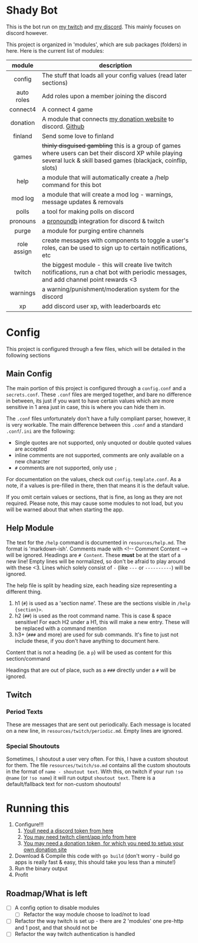 # Shady Bot

This is the bot run on [my twitch](https://twitch.tv/shadiestgoat) and [my discord](https://discord.gg/Nq9vn6j3PS). This mainly focuses on discord however.

This project is organized in 'modules', which are sub packages (folders) in here. Here is the current list of modules:

| module | description | 
|:------:|-------------|
| config | The stuff that loads all your config values (read later sections) |
| auto roles | Add roles upon a member joining the discord |
| connect4 | A connect 4 game |
| donation | A module that connects [my donation website](https://donate.shadygoat.eu) to discord. [Github](https://github.com/ShadiestGoat/donations) |
| finland | Send some love to finland |
| games | ~~thinly disguised gambling~~ this is a group of games where users can bet their discord XP while playing several luck & skill based games (blackjack, coinflip, slots)
| help | a module that will automatically create a /help command for this bot |
| mod log | a module that will create a mod log - warnings, message updates & removals |
| polls | a tool for making polls on discord |
| pronouns | a [pronoundb](https://pronoundb.org) integration for discord & twitch |
| purge | a module for purging entire channels |
| role assign | create messages with components to toggle a user's roles, can be used to sign up to certain notifications, etc |
| twitch | the biggest module - this will create live twitch notifications, run a chat bot with periodic messages, and add channel point rewards <3 |
| warnings | a warning/punishment/moderation system for the discord |
| xp | add discord user xp, with leaderboards etc |

# Config

This project is configured through a few files, which will be detailed in the following sections

## Main Config

The main portion of this project is configured through a `config.conf` and a `secrets.conf`. These `.conf` files are merged together, and bare no difference in between, its just if you want to have certain values which are more sensitive in 1 area just in case, this is where you can hide them in.

The `.conf` files unfortunately don't have a fully compliant parser, however, it is very workable. The main difference between this `.conf` and a standard `.conf`/`.ini` are the following:

- Single quotes are not supported, only unquoted or double quoted values are accepted
- inline comments are not supported, comments are only available on a new character
- `#` comments are not supported, only use `;`

For documentation on the values, check out `config.template.conf`. As a note, if a values is pre-filled in there, then that means it is the default value.

If you omit certain values or sections, that is fine, as long as they are not required. Please note, this may cause some modules to not load, but you will be warned about that when starting the app.

## Help Module

The text for the `/help` command is documented in `resources/help.md`. The format is 'markdown-ish'. Comments made with \<\!\-\- Comment Content --> will be ignored. Headings are `# Content`. These **must** be at the start of a new line! Empty lines will be normalized, so don't be afraid to play around with these <3. Lines which solely consist of `-` (like `---` or `----------`) will be ignored.

The help file is split by heading size, each heading size representing a different thing.

1. h1 (`#`) is used as a 'section name'. These are the sections visible in `/help {section}>`.
2. h2 (`##`) is used as the root command name. This is case & space sensitive! For each H2 under a H1, this will make a new entry. These will be replaced with a command mention
3. h3+ (`###` and more) are used for sub commands. It's fine to just not include these, if you don't have anything to document here.

Content that is not a heading (ie. a `p`) will be used as content for this section/command

Headings that are out of place, such as a `###` directly under a `#` will be ignored.

## Twitch

### Period Texts

These are messages that are sent out periodically. Each message is located on a new line, in `resources/twitch/periodic.md`. Empty lines are ignored. 

### Special Shoutouts

Sometimes, I shoutout a user very often. For this, I have a custom shoutout for them. The file `resources/twitch/so.md` contains all the custom shoutouts in the format of `name - shoutout text`. With this, on twitch if your run `!so @name` (or `!so name`) it will run output `shoutout text`. There is a default/fallback text for non-custom shoutouts!

# Running this

1. Configure!!!
   1. [Youll need a discord token from here](https://discord.com/developers)
   2. [You may need twitch client/app info from here](https://dev.twitch.tv/console/apps)
   3. [You may need a donation token, for which you need to setup your own donation site](https://github.com/ShadiestGoat/donations)
2. Download & Compile this code with `go build` (don't worry - build go apps is really fast & easy, this should take you less than a minute!)
3. Run the binary output
4. Profit

## Roadmap/What is left

- [ ] A config option to disable modules
  - [ ] Refactor the way module choose to load/not to load
- [ ] Refactor the way twitch is set up - there are 2 'modules' one pre-http and 1 post, and that should not be
- [ ] Refactor the way twitch authentication is handled